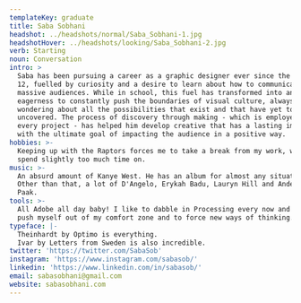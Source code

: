 ```yaml
---
templateKey: graduate
title: Saba Sobhani
headshot: ../headshots/normal/Saba_Sobhani-1.jpg
headshotHover: ../headshots/looking/Saba_Sobhani-2.jpg
verb: Starting
noun: Conversation
intro: >
  Saba has been pursuing a career as a graphic designer ever since the age of
  12, fuelled by curiosity and a desire to learn about how to communicate with
  massive audiences. While in school, this fuel has transformed into an
  eagerness to constantly push the boundaries of visual culture, always
  wondering about all the possibilities that exist and that have yet to be
  uncovered. The process of discovery through making - which is employed in
  every project - has helped him develop creative that has a lasting impression,
  with the ultimate goal of impacting the audience in a positive way.
hobbies: >-
  Keeping up with the Raptors forces me to take a break from my work, which I
  spend slightly too much time on. 
music: >-
  An absurd amount of Kanye West. He has an album for almost any situation.
  Other than that, a lot of D'Angelo, Erykah Badu, Lauryn Hill and Anderson
  Paak.
tools: >-
  All Adobe all day baby! I like to dabble in Processing every now and then to
  push myself out of my comfort zone and to force new ways of thinking. 
typeface: |-
  Theinhardt by Optimo is everything.
  Ivar by Letters from Sweden is also incredible. 
twitter: 'https://twitter.com/SabaSob'
instagram: 'https://www.instagram.com/sabasob/'
linkedin: 'https://www.linkedin.com/in/sabasob/'
email: sabasobhani@gmail.com
website: sabasobhani.com
---
```


